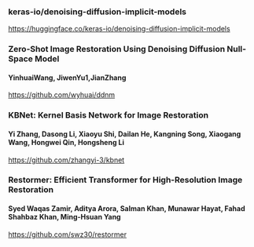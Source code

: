 ### keras-io/denoising-diffusion-implicit-models
https://huggingface.co/keras-io/denoising-diffusion-implicit-models

### Zero-Shot Image Restoration Using Denoising Diffusion Null-Space Model
#### YinhuaiWang, JiwenYu1,JianZhang
https://github.com/wyhuai/ddnm

### KBNet: Kernel Basis Network for Image Restoration
#### Yi Zhang, Dasong Li, Xiaoyu Shi, Dailan He, Kangning Song, Xiaogang Wang, Hongwei Qin, Hongsheng Li 
https://github.com/zhangyi-3/kbnet

### Restormer: Efficient Transformer for High-Resolution Image Restoration
#### Syed Waqas Zamir, Aditya Arora, Salman Khan, Munawar Hayat, Fahad Shahbaz Khan, Ming-Hsuan Yang
https://github.com/swz30/restormer